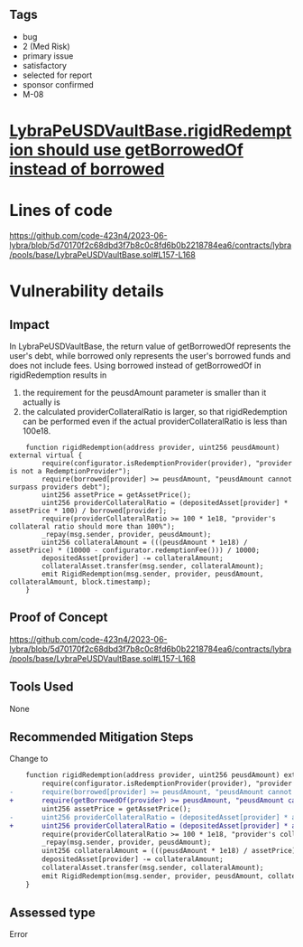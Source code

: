 ## Tags

- bug
- 2 (Med Risk)
- primary issue
- satisfactory
- selected for report
- sponsor confirmed
- M-08

# [LybraPeUSDVaultBase.rigidRedemption should use getBorrowedOf instead of borrowed](https://github.com/code-423n4/2023-06-lybra-findings/issues/679) 

# Lines of code

https://github.com/code-423n4/2023-06-lybra/blob/5d70170f2c68dbd3f7b8c0c8fd6b0b2218784ea6/contracts/lybra/pools/base/LybraPeUSDVaultBase.sol#L157-L168


# Vulnerability details

## Impact
In LybraPeUSDVaultBase, the return value of getBorrowedOf represents the user's debt, while borrowed only represents the user's borrowed funds and does not include fees.
Using borrowed instead of getBorrowedOf in rigidRedemption results in
1. the requirement for the peusdAmount parameter is smaller than it actually is
2. the calculated providerCollateralRatio is larger, so that rigidRedemption can be performed even if the actual providerCollateralRatio is less than 100e18.
```solidity
    function rigidRedemption(address provider, uint256 peusdAmount) external virtual {
        require(configurator.isRedemptionProvider(provider), "provider is not a RedemptionProvider");
        require(borrowed[provider] >= peusdAmount, "peusdAmount cannot surpass providers debt");
        uint256 assetPrice = getAssetPrice();
        uint256 providerCollateralRatio = (depositedAsset[provider] * assetPrice * 100) / borrowed[provider];
        require(providerCollateralRatio >= 100 * 1e18, "provider's collateral ratio should more than 100%");
        _repay(msg.sender, provider, peusdAmount);
        uint256 collateralAmount = (((peusdAmount * 1e18) / assetPrice) * (10000 - configurator.redemptionFee())) / 10000;
        depositedAsset[provider] -= collateralAmount;
        collateralAsset.transfer(msg.sender, collateralAmount);
        emit RigidRedemption(msg.sender, provider, peusdAmount, collateralAmount, block.timestamp);
    }
```
## Proof of Concept
https://github.com/code-423n4/2023-06-lybra/blob/5d70170f2c68dbd3f7b8c0c8fd6b0b2218784ea6/contracts/lybra/pools/base/LybraPeUSDVaultBase.sol#L157-L168
## Tools Used
None
## Recommended Mitigation Steps
Change to
```diff
    function rigidRedemption(address provider, uint256 peusdAmount) external virtual {
        require(configurator.isRedemptionProvider(provider), "provider is not a RedemptionProvider");
-       require(borrowed[provider] >= peusdAmount, "peusdAmount cannot surpass providers debt");
+       require(getBorrowedOf(provider) >= peusdAmount, "peusdAmount cannot surpass providers debt");
        uint256 assetPrice = getAssetPrice();
-       uint256 providerCollateralRatio = (depositedAsset[provider] * assetPrice * 100) / borrowed[provider];
+       uint256 providerCollateralRatio = (depositedAsset[provider] * assetPrice * 100) / getBorrowedOf(provider);
        require(providerCollateralRatio >= 100 * 1e18, "provider's collateral ratio should more than 100%");
        _repay(msg.sender, provider, peusdAmount);
        uint256 collateralAmount = (((peusdAmount * 1e18) / assetPrice) * (10000 - configurator.redemptionFee())) / 10000;
        depositedAsset[provider] -= collateralAmount;
        collateralAsset.transfer(msg.sender, collateralAmount);
        emit RigidRedemption(msg.sender, provider, peusdAmount, collateralAmount, block.timestamp);
    }
```


## Assessed type

Error